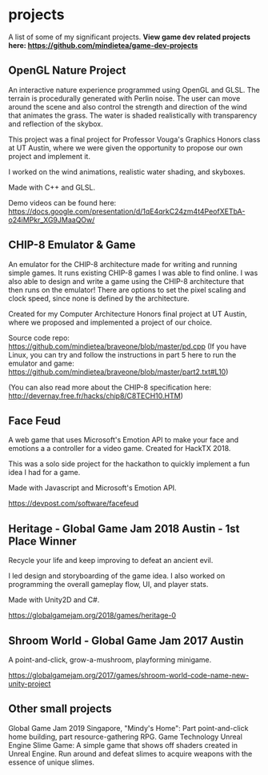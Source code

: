 # projects

A list of some of my significant projects. **View game dev related projects here: https://github.com/mindietea/game-dev-projects**

## OpenGL Nature Project

An interactive nature experience programmed using OpenGL and GLSL. The terrain is procedurally generated with Perlin noise. The user can move around the scene and also control the strength and direction of the wind that animates the grass. The water is shaded realistically with transparency and reflection of the skybox.

This project was a final project for Professor Vouga's Graphics Honors class at UT Austin, where we were given the opportunity to propose our own project and implement it.

I worked on the wind animations, realistic water shading, and skyboxes.

Made with C++ and GLSL.

Demo videos can be found here: https://docs.google.com/presentation/d/1qE4qrkC24zm4t4PeofXETbA-o24iMPkr_XG9JMaaQOw/

## CHIP-8 Emulator & Game

An emulator for the CHIP-8 architecture made for writing and running simple games. It runs existing CHIP-8 games I was able to find online. I was also able to design and write a game using the CHIP-8 architecture that then runs on the emulator! There are options to set the pixel scaling and clock speed, since none is defined by the architecture.

Created for my Computer Architecture Honors final project at UT Austin, where we proposed and implemented a project of our choice.

Source code repo: https://github.com/mindietea/braveone/blob/master/pd.cpp
(If you have Linux, you can try and follow the instructions in part 5 here to run the emulator and game: https://github.com/mindietea/braveone/blob/master/part2.txt#L10)

(You can also read more about the CHIP-8 specification here: http://devernay.free.fr/hacks/chip8/C8TECH10.HTM)

## Face Feud

A web game that uses Microsoft's Emotion API to make your face and emotions a a controller for a video game.
Created for HackTX 2018.

This was a solo side project for the hackathon to quickly implement a fun idea I had for a game.

Made with Javascript and Microsoft's Emotion API.

https://devpost.com/software/facefeud

## Heritage - Global Game Jam 2018 Austin - 1st Place Winner

Recycle your life and keep improving to defeat an ancient evil.

I led design and storyboarding of the game idea. I also worked on programming the overall gameplay flow, UI, and player stats.

Made with Unity2D and C#.

https://globalgamejam.org/2018/games/heritage-0

## Shroom World - Global Game Jam 2017 Austin

A point-and-click, grow-a-mushroom, playforming minigame.

https://globalgamejam.org/2017/games/shroom-world-code-name-new-unity-project

## Other small projects

Global Game Jam 2019 Singapore, "Mindy's Home": Part point-and-click home building, part resource-gathering RPG.
Game Technology Unreal Engine Slime Game: A simple game that shows off shaders created in Unreal Engine. Run around and defeat slimes to acquire weapons with the essence of unique slimes.
